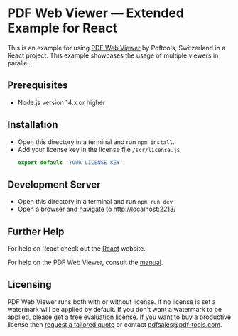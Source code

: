 # PDF Web Viewer — Extended Example for React

This is an example for using [PDF Web Viewer](https://www.pdf-tools.com/products/viewing-printing/pdf-web-viewer/) by Pdftools, Switzerland in a React project. This example showcases the usage of multiple viewers in parallel.

## Prerequisites

- Node.js version 14.x or higher

## Installation

- Open this directory in a terminal and run `npm install`.
- Add your license key in the license file `/scr/license.js`
  ```javascript
  export default 'YOUR LICENSE KEY'
  ```

## Development Server

- Open this directory in a terminal and run `npm run dev`
- Open a browser and navigate to http://localhost:2213/

## Further Help

For help on React check out the [React](https://reactjs.org/) website.

For help on the PDF Web Viewer, consult the [manual](https://www.pdf-tools.com/public/downloads/manuals/PdfWebViewer.pdf).

## Licensing

PDF Web Viewer runs both with or without license. If no license is set a watermark will be applied by default. If you don't want a watermark to be applied, please [get a free evaluation license](https://www.pdf-tools.com/free-trial/?product_code=_VIEWWEB). If you want to buy a productive license then [request a tailored quote](https://www.pdf-tools.com/contact/?product_code=_VIEWWEB) or contact pdfsales@pdf-tools.com.
